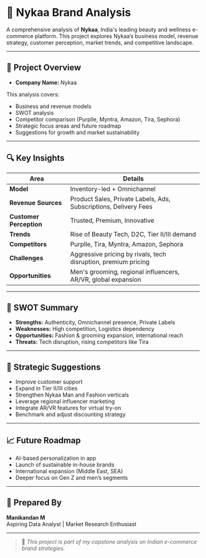 # 💄 Nykaa Brand Analysis

A comprehensive analysis of **Nykaa**, India's leading beauty and wellness e-commerce platform. This project explores Nykaa’s business model, revenue strategy, customer perception, market trends, and competitive landscape.

---

## 📌 Project Overview

- **Company Name:** Nykaa 


This analysis covers:

- Business and revenue models
- SWOT analysis
- Competitor comparison (Purplle, Myntra, Amazon, Tira, Sephora)
- Strategic focus areas and future roadmap
- Suggestions for growth and market sustainability

---

## 🔍 Key Insights

| Area | Details |
|------|---------|
| **Model** | Inventory-led + Omnichannel |
| **Revenue Sources** | Product Sales, Private Labels, Ads, Subscriptions, Delivery Fees |
| **Customer Perception** | Trusted, Premium, Innovative |
| **Trends** | Rise of Beauty Tech, D2C, Tier II/III demand |
| **Competitors** | Purplle, Tira, Myntra, Amazon, Sephora |
| **Challenges** | Aggressive pricing by rivals, tech disruption, premium pricing |
| **Opportunities** | Men's grooming, regional influencers, AR/VR, global expansion |

---

## 🧠 SWOT Summary

- **Strengths:** Authenticity, Omnichannel presence, Private Labels
- **Weaknesses:** High competition, Logistics dependency
- **Opportunities:** Fashion & grooming expansion, international reach
- **Threats:** Tech disruption, rising competitors like Tira

---

## 🎯 Strategic Suggestions

- Improve customer support
- Expand in Tier II/III cities
- Strengthen Nykaa Man and Fashion verticals
- Leverage regional influencer marketing
- Integrate AR/VR features for virtual try-on
- Benchmark and adjust discounting strategy

---

## 📈 Future Roadmap

- AI-based personalization in app
- Launch of sustainable in-house brands
- International expansion (Middle East, SEA)
- Deeper focus on Gen Z and men’s segments

---

## 📝 Prepared By

**Manikandan M**  
Aspiring Data Analyst | Market Research Enthusiast  

---

> 📎 *This project is part of my capstone analysis on Indian e-commerce brand strategies.*

